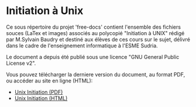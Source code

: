 Initiation à Unix
====

Ce sous répertoire du projet 'free-docs' contient l'ensemble des fichiers souces (LaTex et images)
associés au polycopié "Initiation à UNIX" rédigé par M.Sylvain Baudry et destiné aux élèves de ces
cours sur le sujet, délivré dans le cadre de l'enseignement informatique à l'ESME Sudria.

Le document a depuis été publié sous une licence "GNU General Public License v2".

Vous pouvez télécharger la derniere version du document, au format PDF, ou accéder au site en ligne
(HTML):

* [Unix Initiation (PDF)](http://belaran.github.io/free-docs/unix-initiation/unix-initiation-4.1.pdf)
* [Unix Initiation (HTML)](http://belaran.github.io/free-docs/unix-initiation/index.html)

